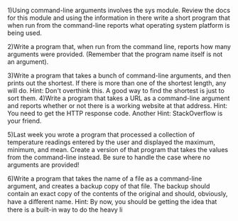 1)Using command-line arguments involves the sys module. Review the docs for this
module and using the information in there write a short program that when run
from the command-line reports what operating system platform is being used.

2)Write a program that, when run from the command line, reports how many
arguments were provided. (Remember that the program name itself is not an
argument).

3)Write a program that takes a bunch of command-line arguments, and then prints
out the shortest. If there is more than one of the shortest length, any will do.
Hint: Don't overthink this. A good way to find the shortest is just to sort them.
4)Write a program that takes a URL as a command-line argument and reports
whether or not there is a working website at that address.
Hint: You need to get the HTTP response code.
Another Hint: StackOverflow is your friend.

5)Last week you wrote a program that processed a collection of temperature readings
entered by the user and displayed the maximum, minimum, and mean. Create a
version of that program that takes the values from the command-line instead. Be
sure to handle the case where no arguments are provided!

6)Write a program that takes the name of a file as a command-line argument, and
creates a backup copy of that file. The backup should contain an exact copy of the
contents of the original and should, obviously, have a diﬀerent name.
Hint: By now, you should be getting the idea that there is a built-in way to do the
heavy li
